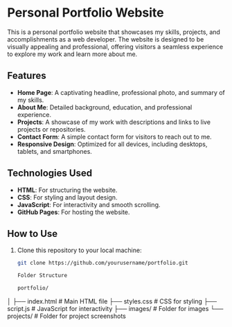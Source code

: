 # Personal Portfolio Website

This is a personal portfolio website that showcases my skills, projects, and accomplishments as a web developer. The website is designed to be visually appealing and professional, offering visitors a seamless experience to explore my work and learn more about me.

## Features

- **Home Page**: A captivating headline, professional photo, and summary of my skills.
- **About Me**: Detailed background, education, and professional experience.
- **Projects**: A showcase of my work with descriptions and links to live projects or repositories.
- **Contact Form**: A simple contact form for visitors to reach out to me.
- **Responsive Design**: Optimized for all devices, including desktops, tablets, and smartphones.

## Technologies Used

- **HTML**: For structuring the website.
- **CSS**: For styling and layout design.
- **JavaScript**: For interactivity and smooth scrolling.
- **GitHub Pages**: For hosting the website.

## How to Use

1. Clone this repository to your local machine:
   ```bash
   git clone https://github.com/yourusername/portfolio.git

   Folder Structure

   portfolio/
│
├── index.html          # Main HTML file
├── styles.css          # CSS for styling
├── script.js           # JavaScript for interactivity
├── images/             # Folder for images
└── projects/           # Folder for project screenshots
